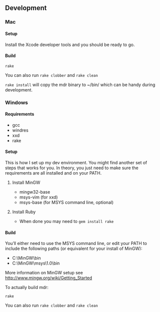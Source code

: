 Development
-----------

### Mac

#### Setup

Install the Xcode developer tools and you should be ready to go.

#### Build

    rake

You can also run `rake clobber` and `rake clean`

`rake install` will copy the mdr binary to ~/bin/ which can be handy during development.

### Windows

#### Requirements

- gcc
- windres
- xxd
- rake

#### Setup

This is how I set up my dev environment. You might find another set of steps that works for you. In theory, you just need to make sure the requirements are all installed and on your PATH.

1. Install MinGW
    - mingw32-base
    - msys-vim (for xxd)
    - msys-base (for MSYS command line, optional)

3. Install Ruby
    - When done you may need to `gem install rake`

#### Build

You’ll either need to use the MSYS command line, or edit your PATH to include the following paths (or equivalent for your install of MinGW):

- C:\MinGW\bin
- C:\MinGW\msys\1.0\bin

More information on MinGW setup see http://www.mingw.org/wiki/Getting_Started

To actually build mdr:

    rake

You can also run `rake clobber` and `rake clean`